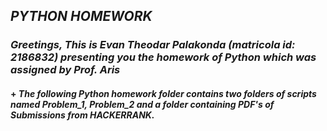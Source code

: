 
## _PYTHON HOMEWORK_

### _Greetings, This is Evan Theodar Palakonda (matricola id: 2186832) presenting you the homework of Python which was assigned by Prof. Aris_
####  + _The following Python homework folder contains two folders of scripts named Problem_1, Problem_2 and a folder containing PDF's of Submissions from HACKERRANK._
